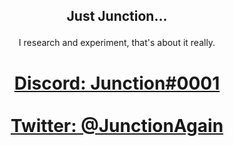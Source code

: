 ## <p align="center">Just Junction...</p>

<p align="center">I research and experiment, that's about it really.</p>

# <p align="center"><a href='https://discordapp.com/users/345911969318174720'>Discord: Junction#0001</a><br><br><a href='https://www.twitter.com/JunctionAgain'>Twitter: @JunctionAgain</a></p>
